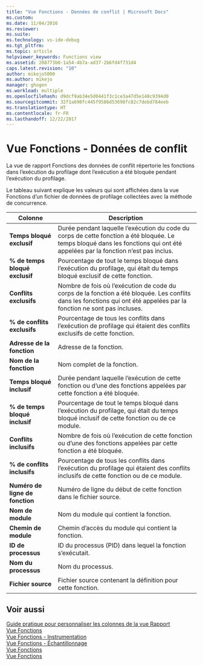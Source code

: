 ```yaml
---
title: "Vue Fonctions - Données de conflit | Microsoft Docs"
ms.custom: 
ms.date: 11/04/2016
ms.reviewer: 
ms.suite: 
ms.technology: vs-ide-debug
ms.tgt_pltfrm: 
ms.topic: article
helpviewer_keywords: Functions view
ms.assetid: 208773b0-1a54-4b7a-ad37-2b6fd4f731d4
caps.latest.revision: "10"
author: mikejo5000
ms.author: mikejo
manager: ghogen
ms.workload: multiple
ms.openlocfilehash: d9dcf9ab34e5d0441f3c1ce3a47d5e148c9394d0
ms.sourcegitcommit: 32f1a690fc445f9586d53698fc82c7debd784eeb
ms.translationtype: HT
ms.contentlocale: fr-FR
ms.lasthandoff: 12/22/2017
---
```

# <a name="functions-view---contention-data"></a>Vue Fonctions - Données de conflit
La vue de rapport Fonctions des données de conflit répertorie les fonctions dans l’exécution du profilage dont l’exécution a été bloquée pendant l’exécution du profilage.  
  
 Le tableau suivant explique les valeurs qui sont affichées dans la vue Fonctions d’un fichier de données de profilage collectées avec la méthode de concurrence.  
  
|Colonne|Description|  
|------------|-----------------|  
|**Temps bloqué exclusif**|Durée pendant laquelle l’exécution du code du corps de cette fonction a été bloquée. Le temps bloqué dans les fonctions qui ont été appelées par la fonction n’est pas inclus.|  
|**% de temps bloqué exclusif**|Pourcentage de tout le temps bloqué dans l’exécution du profilage, qui était du temps bloqué exclusif de cette fonction.|  
|**Conflits exclusifs**|Nombre de fois où l’exécution de code du corps de la fonction a été bloquée. Les conflits dans les fonctions qui ont été appelées par la fonction ne sont pas incluses.|  
|**% de conflits exclusifs**|Pourcentage de tous les conflits dans l’exécution de profilage qui étaient des conflits exclusifs de cette fonction.|  
|**Adresse de la fonction**|Adresse de la fonction.|  
|**Nom de la fonction**|Nom complet de la fonction.|  
|**Temps bloqué inclusif**|Durée pendant laquelle l’exécution de cette fonction ou d’une des fonctions appelées par cette fonction a été bloquée.|  
|**% de temps bloqué inclusif**|Pourcentage de tout le temps bloqué dans l’exécution du profilage, qui était du temps bloqué inclusif de cette fonction ou de ce module.|  
|**Conflits inclusifs**|Nombre de fois où l’exécution de cette fonction ou d’une des fonctions appelées par cette fonction a été bloquée.|  
|**% de conflits inclusifs**|Pourcentage de tous les conflits dans l’exécution du profilage qui étaient des conflits inclusifs de cette fonction ou de ce module.|  
|**Numéro de ligne de fonction**|Numéro de ligne du début de cette fonction dans le fichier source.|  
|**Nom de module**|Nom du module qui contient la fonction.|  
|**Chemin de module**|Chemin d’accès du module qui contient la fonction.|  
|**ID de processus**|ID du processus (PID) dans lequel la fonction s’exécutait.|  
|**Nom du processus**|Nom du processus.|  
|**Fichier source**|Fichier source contenant la définition pour cette fonction.|  
  
## <a name="see-also"></a>Voir aussi  
 [Guide pratique pour personnaliser les colonnes de la vue Rapport](../profiling/how-to-customize-report-view-columns.md)   
 [Vue Fonctions](../profiling/functions-view.md)   
 [Vue Fonctions - Instrumentation](../profiling/functions-view-dotnet-memory-instrumentation-data.md)   
 [Vue Fonctions - Échantillonnage](../profiling/functions-view-dotnet-memory-sampling-data.md)   
 [Vue Fonctions](../profiling/functions-view-instrumentation-data.md)   
 [Vue Fonctions](../profiling/functions-view-sampling-data.md)